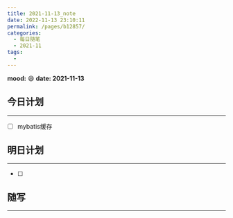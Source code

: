 ```yaml
---
title: 2021-11-13_note
date: 2022-11-13 23:10:11
permalink: /pages/b12857/
categories:
  - 每日随笔
  - 2021-11
tags:
  - 
---
```

**mood:** :smile:  									**date: 2021-11-13**  
## 今日计划  
------
- [ ]  mybatis缓存
## 明日计划  
------
- [ ]  
## 随写 
------

